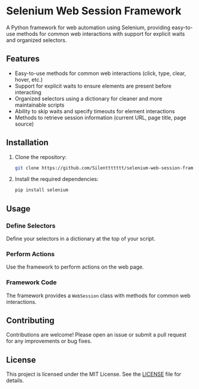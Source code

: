 # Selenium Web Session Framework

A Python framework for web automation using Selenium, providing easy-to-use methods for common web interactions with support for explicit waits and organized selectors.

## Features

- Easy-to-use methods for common web interactions (click, type, clear, hover, etc.)
- Support for explicit waits to ensure elements are present before interacting
- Organized selectors using a dictionary for cleaner and more maintainable scripts
- Ability to skip waits and specify timeouts for element interactions
- Methods to retrieve session information (current URL, page title, page source)

## Installation

1. Clone the repository:
    ```sh
    git clone https://github.com/Silenttttttt/selenium-web-session-framework.git
    ```

2. Install the required dependencies:
    ```sh
    pip install selenium
    ```

## Usage

### Define Selectors

Define your selectors in a dictionary at the top of your script.

### Perform Actions

Use the framework to perform actions on the web page.

### Framework Code

The framework provides a `WebSession` class with methods for common web interactions.

## Contributing

Contributions are welcome! Please open an issue or submit a pull request for any improvements or bug fixes.

## License

This project is licensed under the MIT License. See the [LICENSE](LICENSE) file for details.
